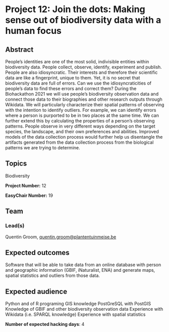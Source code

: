 # Project 12: Join the dots: Making sense out of biodiversity data with a human focus

## Abstract

People’s identities are one of the most solid, indivisible entities within biodiversity data. People collect, observe, identify, experiment and publish. People are also idiosyncratic. Their interests and therefore their scientific data are like a fingerprint, unique to them. Yet, it is no secret that biodiversity data are full of errors. Can we use the idiosyncraticities of people’s data to find these errors and correct them? During the Biohackathon 2021 we will use people’s biodiversity observation data and connect those data to their biographies and other research outputs through Wikidata. We will particularly characterize their spatial patterns of observing with the intention to identify outliers. For example, we can identify errors where a person is purported to be in two places at the same time. We can further extend this by calculating the properties of a person’s observing patterns. People observe in very different ways depending on the target species, the landscape, and their own preferences and abilities. Improved models of the data collection process would further help us disentangle the artifacts generated from the data collection process from the biological patterns we are trying to determine.

## Topics

Biodiversity

**Project Number:** 12



**EasyChair Number:** 19

## Team

### Lead(s)

Quentin Groom, quentin.groom@plantentuinmeise.be

## Expected outcomes

Software that will be able to take data from an online database with person and geographic information (GBIF, iNaturalist, ENA) and generate maps, spatial statistics and outliers from those data.

## Expected audience

Python and of R programing
GIS knowledge
PostGreSQL with PostGIS
Knowledge of GBIF and other biodiversity observation data
Experience with Wikidata (i.e. SPARQL knowledge)
Experience with spatial statistics

**Number of expected hacking days**: 4

